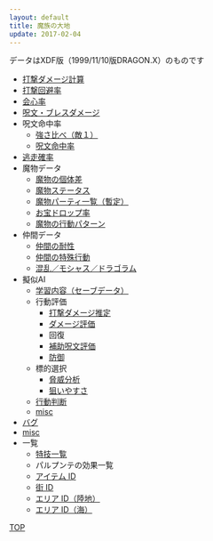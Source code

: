 ```yaml
---
layout: default
title: 魔族の大地
update: 2017-02-04
---
```


データはXDF版（1999/11/10版DRAGON.X）のものです

* [打撃ダメージ計算](damage)
* [打撃回避率](avoid)
* [会心率](critical)
* [呪文・ブレスダメージ](spell_damage)
* 呪文命中率
	* [強さ比べ（敵１）](monster_lv)
	* [呪文命中率](spell_hit_rate)
* [逃走確率](escape)
* 魔物データ
	* [魔物の個体差](individual)
	* [魔物ステータス](https://drive.google.com/open?id=18jNK8kaJeE15HNrA6mdT89VcrGiCK6e4yhYCkNYLIgs)
	* [魔物パーティ一覧（暫定）](https://drive.google.com/open?id=1uYFavgB3JNBIv8wr7fisjsKnC6lA87_ICCEHAdqkySA)
	* [お宝ドロップ率](drop)
	* [魔物の行動パターン](behavior)
* 仲間データ
	* [仲間の耐性](https://docs.google.com/spreadsheets/d/1CGquBE6P_B38foOpCEYHw3Cu9M-7ZAFH61pXtOd_PCM/pubhtml?gid=1172951806&amp;single=true&amp;widget=true&amp;headers=false)
	* [仲間の特殊行動](special)
	* [混乱／モシャス／ドラゴラム](confu)
* 擬似AI
	* [学習内容（セーブデータ）](ai_save)
	* 行動評価
		* [打撃ダメージ推定](ai_weapon)
		* [ダメージ評価](ai_damage)
		* 回復
		* [補助呪文評価](ai_spell_aux)
		* [防御](ai_defense)
	* 標的選択
		* [脅威分析](threat_analysis)
		* [狙いやすさ](ai_targeting)
	* [行動判断](ai_flow)
	* [misc](ai_misc)
* [バグ](bug)
* [misc](misc)
* 一覧
	* [特技一覧](skill_id)
	* パルプンテの効果一覧
	* [アイテム ID](item_id)
	* [街 ID](town_id)
	* [エリア ID（陸地）](area_id_field)
	* [エリア ID（海）](area_id_sea)

<div><a href="..">TOP</a></div>
